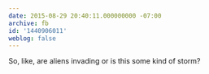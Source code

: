 ```yaml
---
date: 2015-08-29 20:40:11.000000000 -07:00
archive: fb
id: '1440906011'
weblog: false
---
```


So, like, are aliens invading or is this some kind of storm?
